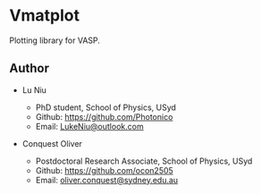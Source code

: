 # Vmatplot

Plotting library for VASP.

## Author

* Lu Niu
  * PhD student, School of Physics, USyd
  * Github: https://github.com/Photonico
  * Email: LukeNiu@outlook.com

* Conquest Oliver
  * Postdoctoral Research Associate, School of Physics, USyd
  * Github: https://github.com/ocon2505
  * Email: oliver.conquest@sydney.edu.au
 
